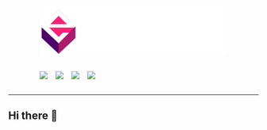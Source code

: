 <div style="margin: auto; width: 75%;">

![](./images/banner.png)

<div style="display:flex; gap: 1rem">

[![](https://img.shields.io/badge/Portfolio-05051E?style=plastic&logo=nextdotjs)](https://dandrewbox.dev)

[![](https://img.shields.io/badge/Twitter-08A0E9?style=plastic&logo=x)](https://www.x.com/dandrewbox_)

[![](https://img.shields.io/badge/Itch.io-ff2449?style=plastic&logo=itch.io&logoColor=white)](https://dandrewbox.itch.io)

[![](https://img.shields.io/badge/Ko_fi-ff5c61?style=plastic&logo=kofi&logoColor=white)](#)

</div>

</div>



---

## Hi there 👋

<!--
**DAndrewBox/DAndrewBox** is a ✨ _special_ ✨ repository because its `README.md` (this file) appears on your GitHub profile.

Here are some ideas to get you started:

- 🔭 I’m currently working on ...
- 🌱 I’m currently learning ...
- 👯 I’m looking to collaborate on ...
- 🤔 I’m looking for help with ...
- 💬 Ask me about ...
- 📫 How to reach me: ...
- 😄 Pronouns: ...
- ⚡ Fun fact: ...
-->

